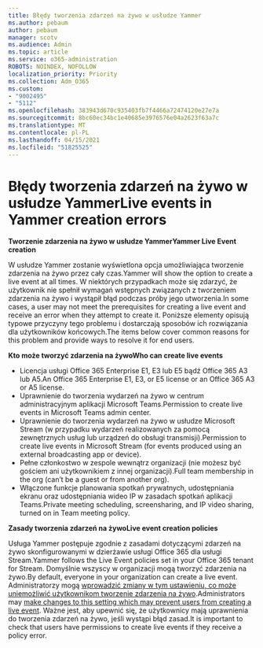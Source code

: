 ```yaml
---
title: Błędy tworzenia zdarzeń na żywo w usłudze Yammer
ms.author: pebaum
author: pebaum
manager: scotv
ms.audience: Admin
ms.topic: article
ms.service: o365-administration
ROBOTS: NOINDEX, NOFOLLOW
localization_priority: Priority
ms.collection: Adm_O365
ms.custom:
- "9002495"
- "5112"
ms.openlocfilehash: 383943d670c935403fb7f4466a72474120e27e7a
ms.sourcegitcommit: 8bc60ec34bc1e40685e3976576e04a2623f63a7c
ms.translationtype: MT
ms.contentlocale: pl-PL
ms.lasthandoff: 04/15/2021
ms.locfileid: "51825525"
---
```

# <a name="live-events-in-yammer-creation-errors"></a><span data-ttu-id="ca1ac-102">Błędy tworzenia zdarzeń na żywo w usłudze Yammer</span><span class="sxs-lookup"><span data-stu-id="ca1ac-102">Live events in Yammer creation errors</span></span>

<span data-ttu-id="ca1ac-103">**Tworzenie zdarzenia na żywo w usłudze Yammer**</span><span class="sxs-lookup"><span data-stu-id="ca1ac-103">**Yammer Live Event creation**</span></span>

<span data-ttu-id="ca1ac-104">W usłudze Yammer zostanie wyświetlona opcja umożliwiająca tworzenie zdarzenia na żywo przez cały czas.</span><span class="sxs-lookup"><span data-stu-id="ca1ac-104">Yammer will show the option to create a live event at all times.</span></span> <span data-ttu-id="ca1ac-105">W niektórych przypadkach może się zdarzyć, że użytkownik nie spełnił wymagań wstępnych związanych z tworzeniem zdarzenia na żywo i wystąpił błąd podczas próby jego utworzenia.</span><span class="sxs-lookup"><span data-stu-id="ca1ac-105">In some cases, a user may not meet the prerequisites for creating a live event and receive an error when they attempt to create it.</span></span> <span data-ttu-id="ca1ac-106">Poniższe elementy opisują typowe przyczyny tego problemu i dostarczają sposobów ich rozwiązania dla użytkowników końcowych.</span><span class="sxs-lookup"><span data-stu-id="ca1ac-106">The items below cover common reasons for this problem and provide ways to resolve it for end users.</span></span>

<span data-ttu-id="ca1ac-107">**Kto może tworzyć zdarzenia na żywo**</span><span class="sxs-lookup"><span data-stu-id="ca1ac-107">**Who can create live events**</span></span>
- <span data-ttu-id="ca1ac-108">Licencja usługi Office 365 Enterprise E1, E3 lub E5 bądź Office 365 A3 lub A5.</span><span class="sxs-lookup"><span data-stu-id="ca1ac-108">An Office 365 Enterprise E1, E3, or E5 license or an Office 365 A3 or A5 license.</span></span>
- <span data-ttu-id="ca1ac-109">Uprawnienie do tworzenia wydarzeń na żywo w centrum administracyjnym aplikacji Microsoft Teams.</span><span class="sxs-lookup"><span data-stu-id="ca1ac-109">Permission to create live events in Microsoft Teams admin center.</span></span>
- <span data-ttu-id="ca1ac-110">Uprawnienie do tworzenia wydarzeń na żywo w usłudze Microsoft Stream (w przypadku wydarzeń realizowanych za pomocą zewnętrznych usług lub urządzeń do obsługi transmisji).</span><span class="sxs-lookup"><span data-stu-id="ca1ac-110">Permission to create live events in Microsoft Stream (for events produced using an external broadcasting app or device).</span></span>
- <span data-ttu-id="ca1ac-111">Pełne członkostwo w zespole wewnątrz organizacji (nie możesz być gościem ani użytkownikiem z innej organizacji).</span><span class="sxs-lookup"><span data-stu-id="ca1ac-111">Full team membership in the org (can’t be a guest or from another org).</span></span>
- <span data-ttu-id="ca1ac-112">Włączone funkcje planowania spotkań prywatnych, udostępniania ekranu oraz udostępniania wideo IP w zasadach spotkań aplikacji Teams.</span><span class="sxs-lookup"><span data-stu-id="ca1ac-112">Private meeting scheduling, screensharing, and IP video sharing, turned on in Team meeting policy.</span></span>

<span data-ttu-id="ca1ac-113">**Zasady tworzenia zdarzeń na żywo**</span><span class="sxs-lookup"><span data-stu-id="ca1ac-113">**Live event creation policies**</span></span>

<span data-ttu-id="ca1ac-114">Usługa Yammer postępuje zgodnie z zasadami dotyczącymi zdarzeń na żywo skonfigurowanymi w dzierżawie usługi Office 365 dla usługi Stream.</span><span class="sxs-lookup"><span data-stu-id="ca1ac-114">Yammer follows the Live Event policies set in your Office 365 tenant for Stream.</span></span> <span data-ttu-id="ca1ac-115">Domyślnie wszyscy w organizacji mogą tworzyć zdarzenia na żywo.</span><span class="sxs-lookup"><span data-stu-id="ca1ac-115">By default, everyone in your organization can create a live event.</span></span> <span data-ttu-id="ca1ac-116">Administratorzy mogą [wprowadzić zmiany w tym ustawieniu, co może uniemożliwić użytkownikom tworzenie zdarzenia na żywo](https://docs.microsoft.com/stream/live-event-administration#enabling-and-restricting-users-to-creating).</span><span class="sxs-lookup"><span data-stu-id="ca1ac-116">Administrators may [make changes to this setting which may prevent users from creating a live event](https://docs.microsoft.com/stream/live-event-administration#enabling-and-restricting-users-to-creating).</span></span> <span data-ttu-id="ca1ac-117">Ważne jest, aby upewnić się, że użytkownicy mają uprawnienia do tworzenia zdarzeń na żywo, jeśli wystąpi błąd zasad.</span><span class="sxs-lookup"><span data-stu-id="ca1ac-117">It is important to check that users have permissions to create live events if they receive a policy error.</span></span>
